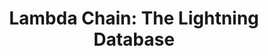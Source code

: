 ---
layout: post
title: "Lambda Chain: The Lightning Database"
comments: true
description: "Road to Blockchain: Database"
keywords: "blockchain, bitcoin, haskell, lambda, p2p network, LMDB, Lightning Memory-Mapped Db"
---